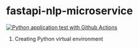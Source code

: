# fastapi-nlp-microservice
[![Python application test with Github Actions](https://github.com/pratham-shah28/fastapi-nlp-microservice/actions/workflows/devops.yml/badge.svg)](https://github.com/pratham-shah28/fastapi-nlp-microservice/actions/workflows/devops.yml)
1. Creating Python virtual environment
